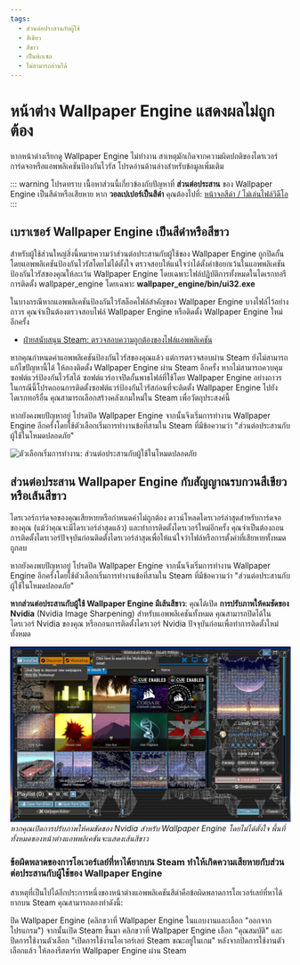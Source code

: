 ```yaml
---
tags:
  - ส่วนต่อประสานกับผู้ใช้
  - สีเขียว
  - สีขาว
  - เป็นพิกเซล
  - ไม่สามารถอ่านได้
---
```


# หน้าต่าง Wallpaper Engine แสดงผลไม่ถูกต้อง

หากหน้าต่างเรียกดู Wallpaper Engine ไม่ทำงาน สาเหตุมักเกิดจากความผิดปกติของไดรเวอร์การ์ดจอหรือแอพพลิเคชันป้องกันไวรัส โปรดอ่านด้านล่างสำหรับข้อมูลเพิ่มเติม

::: warning
โปรดทราบ เนื้อหาส่วนนี้เกี่ยวข้องกับปัญหาที่ **ส่วนต่อประสาน** ของ Wallpaper Engine เป็นสีดำหรือเสียหาย หาก **วอลเปเปอร์เป็นสีดำ** คุณต้องไปที่: [ หน้าจอสีดำ / ไม่เล่นไฟล์วิดีโอ](/noshow/notplaying.html)
:::

## เบราเซอร์ Wallpaper Engine เป็นสีดำหรือสีขาว

สำหรับผู้ใช้ส่วนใหญ่สิ่งนี้หมายความว่าส่วนต่อประสานกับผู้ใช้ของ Wallpaper Engine ถูกปิดกั้นโดยแอพพลิเคชันป้องกันไวรัสโดยไม่ได้ตั้งใจ ตรวจสอบให้แน่ใจว่าได้ตั้งค่าข้อยกเว้นในแอพพลิเคชันป้องกันไวรัสของคุณให้ละเว้น Wallpaper Engine โดยเฉพาะไฟล์ปฏิบัติการทั้งหมดในไดเรกทอรีการติดตั้ง wallpaper_engine โดยเฉพาะ **wallpaper_engine/bin/ui32.exe**

ในบางกรณีหากแอพพลิเคชันป้องกันไวรัสล็อคไฟล์สำคัญของ Wallpaper Engine บางไฟล์ไว้อย่างถาวร คุณจำเป็นต้องตรวจสอบไฟล์ Wallpaper Engine หรือติดตั้ง Wallpaper Engine ใหม่อีกครั้ง

* [ฝ่ายสนับสนุน Steam: ตรวจสอบความถูกต้องของไฟล์แอพพลิเคชัน](https://support.steampowered.com/kb_article.php?ref=2037-QEUH-3335)

หากคุณกำหนดค่าแอพพลิเคชันป้องกันไวรัสของคุณแล้ว แต่การตรวจสอบผ่าน Steam ยังไม่สามารถแก้ไขปัญหานี้ได้ ให้ลองติดตั้ง Wallpaper Engine ผ่าน Steam อีกครั้ง หากไม่สามารถควบคุมซอฟต์แวร์ป้องกันไวรัสได้ ซอฟต์แวร์อาจปิดกั้นพาธไฟล์ที่ใช้โดย Wallpaper Engine อย่างถาวร ในกรณีนี้โปรดถอนการติดตั้งซอฟต์แวร์ป้องกันไวรัสก่อนที่จะติดตั้ง Wallpaper Engine ไปยังไดเรกทอรีอื่น คุณสามารถเลือกสร้างคลังเกมใหม่ใน Steam เพื่อวัตถุประสงค์นี้

หากยังคงพบปัญหาอยู่ โปรดปิด Wallpaper Engine จากนั้นจึงเริ่มการทำงาน Wallpaper Engine อีกครั้งโดยใช้ตัวเลือกเริ่มการทำงานข้อที่สามใน Steam ที่มีข้อความว่า "ส่วนต่อประสานกับผู้ใช้ในโหมดปลอดภัย"

![ตัวเลือกเริ่มการทำงาน: ส่วนต่อประสานกับผู้ใช้ในโหมดปลอดภัย](/img/faq/steam_launch_option.jpg)

## ส่วนต่อประสาน Wallpaper Engine กับสัญญาณรบกวนสีเขียวหรือเส้นสีขาว

ไดรเวอร์การ์ดจอของคุณเสียหายหรือกำหนดค่าไม่ถูกต้อง ดาวน์โหลดไดรเวอร์ล่าสุดสำหรับการ์ดจอของคุณ (แม้ว่าคุณจะมีไดรเวอร์ล่าสุดแล้ว) และทำการติดตั้งไดรเวอร์ใหม่อีกครั้ง คุณจำเป็นต้องถอนการติดตั้งไดรเวอร์ปัจจุบันก่อนติดตั้งไดรเวอร์ล่าสุดเพื่อให้แน่ใจว่าไฟล์หรือการตั้งค่าที่เสียหายทั้งหมดถูกลบ

หากยังคงพบปัญหาอยู่ โปรดปิด Wallpaper Engine จากนั้นจึงเริ่มการทำงาน Wallpaper Engine อีกครั้งโดยใช้ตัวเลือกเริ่มการทำงานข้อที่สามใน Steam ที่มีข้อความว่า "ส่วนต่อประสานกับผู้ใช้ในโหมดปลอดภัย"

**หากส่วนต่อประสานกับผู้ใช้ Wallpaper Engine มีเส้นสีขาว**: คุณได้เปิด **การปรับภาพให้คมชัดของ Nvidia** (Nvidia Image Sharpening) สำหรับแอพพลิเคชันทั้งหมด คุณสามารถปิดได้ในไดรเวอร์ Nvidia ของคุณ หรือถอนการติดตั้งไดรเวอร์ Nvidia ปัจจุบันก่อนเพื่อทำการติดตั้งใหม่ทั้งหมด

![ปัญหาการปรับภาพให้คมชัดของ Nvidia](./imagesharpening.png) *หากคุณเปิดการปรับภาพให้คมชัดของ Nvidia สำหรับ Wallpaper Engine โดยไม่ได้ตั้งใจ พื้นที่ทั้งหมดของหน้าต่างแอพพลิเคชันจะแสดงเส้นสีขาว*

### ข้อผิดพลาดของการโอเวอร์เลย์ที่หาได้ยากบน Steam ทำให้เกิดความเสียหายกับส่วนต่อประสานกับผู้ใช้ของ Wallpaper Engine

สาเหตุที่เป็นไปได้อีกประการหนึ่งของหน้าต่างแอพพลิเคชันสีดำคือข้อผิดพลาดการโอเวอร์เลย์ที่หาได้ยากบน Steam คุณสามารถลองทำดังนี้:

ปิด Wallpaper Engine (คลิกขวาที่ Wallpaper Engine ในแถบงานและเลือก "ออกจากโปรแกรม") จากนั้นเปิด Steam ขึ้นมา คลิกขวาที่ Wallpaper Engine เลือก "คุณสมบัติ" และปิดการใช้งานตัวเลือก "เปิดการใช้งานโอเวอร์เลย์ Steam ขณะอยู่ในเกม" หลังจากปิดการใช้งานตัวเลือกแล้ว ให้ลองรีสตาร์ท Wallpaper Engine ผ่าน Steam 